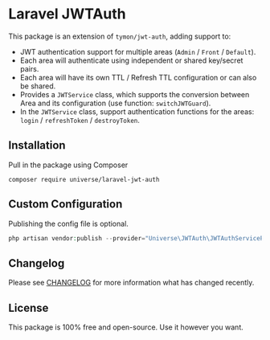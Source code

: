 # Laravel JWTAuth

This package is an extension of `tymon/jwt-auth`, adding support to:

- JWT authentication support for multiple areas (`Admin` / `Front` / `Default`).
- Each area will authenticate using independent or shared key/secret pairs.
- Each area will have its own TTL / Refresh TTL configuration or can also be shared.
- Provides a `JWTService` class, which supports the conversion between Area and its configuration (use function: `switchJWTGuard`).
- In the `JWTService` class, support authentication functions for the areas: `login` / `refreshToken` / `destroyToken`.

## Installation

Pull in the package using Composer

```
composer require universe/laravel-jwt-auth
```

## Custom Configuration

Publishing the config file is optional.

```php
php artisan vendor:publish --provider="Universe\JWTAuth\JWTAuthServiceProvider" --tag="jwt-config"
```

## Changelog

Please see [CHANGELOG](CHANGELOG.md) for more information what has changed recently.

## License

This package is 100% free and open-source. Use it however you want.
